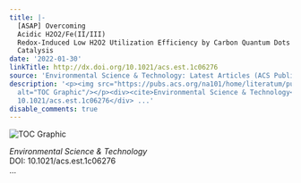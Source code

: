 ```yaml
---
title: |-
  [ASAP] Overcoming
  Acidic H2O2/Fe(II/III)
  Redox-Induced Low H2O2 Utilization Efficiency by Carbon Quantum Dots Fenton-like
  Catalysis
date: '2022-01-30'
linkTitle: http://dx.doi.org/10.1021/acs.est.1c06276
source: 'Environmental Science & Technology: Latest Articles (ACS Publications)'
description: '<p><img src="https://pubs.acs.org/na101/home/literatum/publisher/achs/journals/content/esthag/0/esthag.ahead-of-print/acs.est.1c06276/20220130/images/medium/es1c06276_0010.gif"
  alt="TOC Graphic"/></p><div><cite>Environmental Science & Technology</cite></div><div>DOI:
  10.1021/acs.est.1c06276</div> ...'
disable_comments: true
---
```

<p><img src="https://pubs.acs.org/na101/home/literatum/publisher/achs/journals/content/esthag/0/esthag.ahead-of-print/acs.est.1c06276/20220130/images/medium/es1c06276_0010.gif" alt="TOC Graphic"/></p><div><cite>Environmental Science & Technology</cite></div><div>DOI: 10.1021/acs.est.1c06276</div> ...